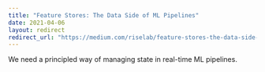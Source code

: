 ```yaml
---
title: "Feature Stores: The Data Side of ML Pipelines"
date: 2021-04-06
layout: redirect
redirect_url: "https://medium.com/riselab/feature-stores-the-data-side-of-ml-pipelines-7083d69bff1c"
---
```


We need a principled way of managing state in real-time ML pipelines.
